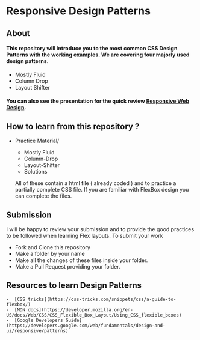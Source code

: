 # Responsive Design Patterns

## About
#### This repository will introduce you to the most common CSS Design Patterns with the working examples. We are covering four majorly used design patterns.


- Mostly Fluid
- Column Drop
- Layout Shifter

#### You can also see the presentation for the quick review [Responsive Web Design](http://slides.com/aayusharora/deck-3?ref=share#/).

## How to learn from this repository ?

- Practice Material/
     - Mostly Fluid 
     - Column-Drop
     - Layout-Shifter
     - Solutions
     
  All of these contain a html file ( already coded ) and to practice a partially complete CSS file. If you are familiar with FlexBox design 
  you can complete the files.
  
 ## Submission
   I will be happy to review your submission and to provide the good practices to be followed when learning Flex layouts.
   To submit your work
   - Fork and Clone this repository
   - Make a folder by your name 
   - Make all the changes of these files inside your folder.
   - Make a Pull Request providing your folder.
   
 ## Resources to learn Design Patterns
    -  [CSS tricks](https://css-tricks.com/snippets/css/a-guide-to-flexbox/) 
    -  [MDN docs](https://developer.mozilla.org/en-US/docs/Web/CSS/CSS_Flexible_Box_Layout/Using_CSS_flexible_boxes) 
    -  [Google Developers Guide](https://developers.google.com/web/fundamentals/design-and-ui/responsive/patterns)
   
   
